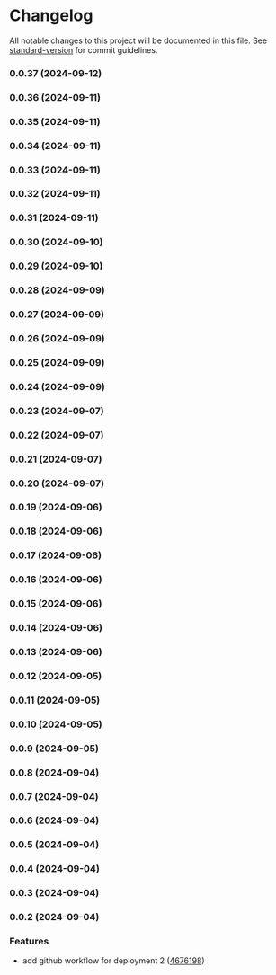 # Changelog

All notable changes to this project will be documented in this file. See [standard-version](https://github.com/conventional-changelog/standard-version) for commit guidelines.

### 0.0.37 (2024-09-12)

### 0.0.36 (2024-09-11)

### 0.0.35 (2024-09-11)

### 0.0.34 (2024-09-11)

### 0.0.33 (2024-09-11)

### 0.0.32 (2024-09-11)

### 0.0.31 (2024-09-11)

### 0.0.30 (2024-09-10)

### 0.0.29 (2024-09-10)

### 0.0.28 (2024-09-09)

### 0.0.27 (2024-09-09)

### 0.0.26 (2024-09-09)

### 0.0.25 (2024-09-09)

### 0.0.24 (2024-09-09)

### 0.0.23 (2024-09-07)

### 0.0.22 (2024-09-07)

### 0.0.21 (2024-09-07)

### 0.0.20 (2024-09-07)

### 0.0.19 (2024-09-06)

### 0.0.18 (2024-09-06)

### 0.0.17 (2024-09-06)

### 0.0.16 (2024-09-06)

### 0.0.15 (2024-09-06)

### 0.0.14 (2024-09-06)

### 0.0.13 (2024-09-06)

### 0.0.12 (2024-09-05)

### 0.0.11 (2024-09-05)

### 0.0.10 (2024-09-05)

### 0.0.9 (2024-09-05)

### 0.0.8 (2024-09-04)

### 0.0.7 (2024-09-04)

### 0.0.6 (2024-09-04)

### 0.0.5 (2024-09-04)

### 0.0.4 (2024-09-04)

### 0.0.3 (2024-09-04)

### 0.0.2 (2024-09-04)


### Features

* add github workflow for deployment 2 ([4676198](https://github.com/pinkynrg/px-rem-optimizer/commit/4676198e6929c758d6918eca779ddb626a4b39c3))

